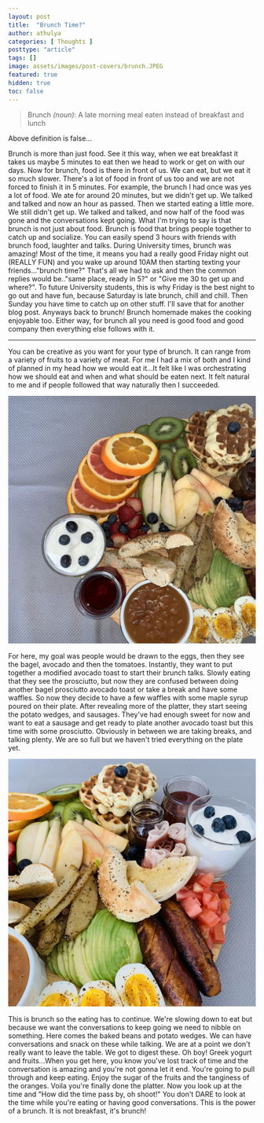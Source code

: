 ```yaml
---
layout: post
title:  "Brunch Time?"
author: athulya
categories: [ Thoughts ]
posttype: "article"
tags: []
image: assets/images/post-covers/brunch.JPEG
featured: true
hidden: true
toc: false
---
```

> Brunch *(noun)*: A late morning meal eaten instead of breakfast and lunch

Above definition is false...

Brunch is more than just food. See it this way, when we eat breakfast it takes us maybe 5 minutes to eat then we head to work or get on with our days. Now for brunch, food is there in front of us. We can eat, but we eat it so much slower. There's a lot of food in front of us too and we are not forced to finish it in 5 minutes. For example, the brunch I had once was yes a lot of food. We ate for around 20 minutes, but we didn't get up. We talked and talked and now an hour as passed. Then we started eating a little more. We still didn't get up. We talked and talked, and now half of the food was gone and the conversations kept going. What I'm trying to say is that brunch is not just about food. Brunch is food that brings people together to catch up and socialize. You can easily spend 3 hours with friends with brunch food, laughter and talks. During University times, brunch was amazing! Most of the time, it means you had a really good Friday night out (REALLY FUN) and you wake up around 10AM then starting texting your friends..."brunch time?" That's all we had to ask and then the common replies would be.."same place, ready in 5?" or "Give me 30 to get up and where?". To future University students, this is why Friday is the best night to go out and have fun, because Saturday is late brunch, chill and chill. Then Sunday you have time to catch up on other stuff. I'll save that for another blog post. Anyways back to brunch! Brunch homemade makes the cooking enjoyable too. Either way, for brunch all you need is good food and good company then everything else follows with it.

------

You can be creative as you want for your type of brunch. It can range from a variety of fruits to a variety of meat. For me I had a mix of both and I kind of planned in my head how we would eat it...It felt like I was orchestrating how we should eat and when and what should be eaten next. It felt natural to me and if people followed that way naturally then I succeeded. 

![IMG_6751](/assets/images/brunch-platter/IMG_6751.JPEG) <keep this on the left and text on the right>

For here, my goal was people would be drawn to the eggs, then they see the bagel, avocado and then the tomatoes. Instantly, they want to put together a modified avocado toast to start their brunch talks. Slowly eating that they see the prosciutto, but now they are confused between doing another bagel prosciutto avocado toast or take a break and have some waffles. So now they decide to have a few waffles with some maple syrup poured on their plate. After revealing more of the platter, they start seeing the potato wedges, and sausages. They've had enough sweet for now and want to eat a sausage and get ready to plate another avocado toast but this time with some prosciutto. Obviously in between we are taking breaks, and talking plenty. We are so full but we haven't tried everything on the plate yet. 

![IMG_6756](/assets/images/brunch-platter/IMG_6756.JPEG)<keep this on the right and text on the left>

This is brunch so the eating has to continue. We're slowing down to eat but because we want the conversations to keep going we need to nibble on something. Here comes the baked beans and potato wedges. We can have conversations and snack on these while talking. We are at a point we don't really want to leave the table. We got to digest these. Oh boy! Greek yogurt and fruits...When you get here, you know you've lost track of time and the conversation is amazing and you're not gonna let it end. You're going to pull through and keep eating. Enjoy the sugar of the fruits and the tanginess of the oranges. Voila you're finally done the platter. Now you look up at the time and "How did the time pass by, oh shoot!" You don't DARE to look at the time while you're eating or having good conversations. This is the power of a brunch. It is not breakfast, it's brunch!







